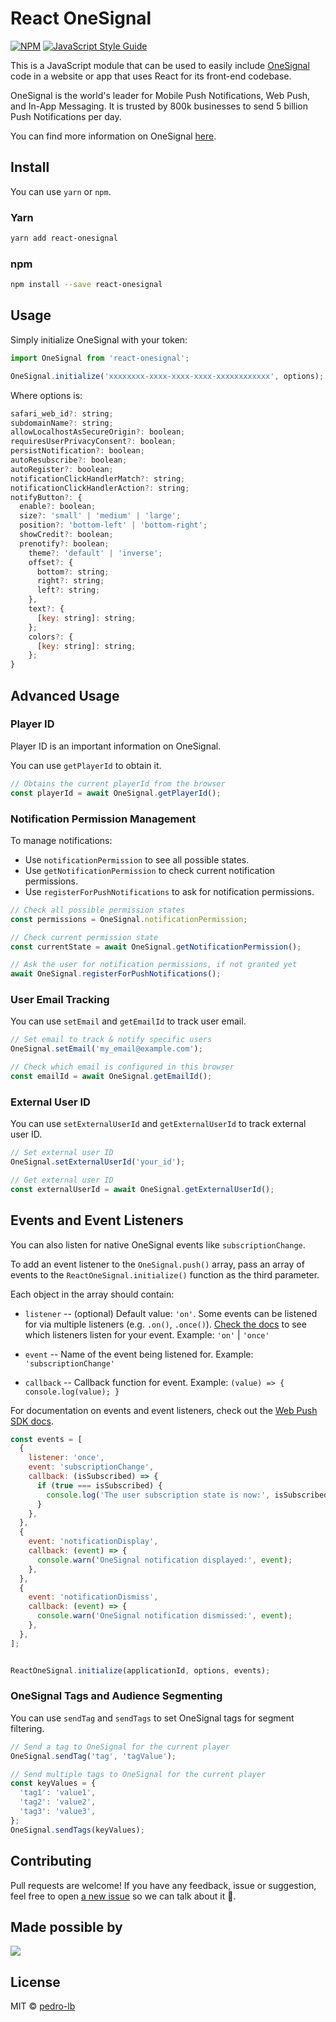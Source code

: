 # React OneSignal

[![NPM](https://img.shields.io/npm/v/react-onesignal.svg)](https://www.npmjs.com/package/react-onesignal) [![JavaScript Style Guide](https://img.shields.io/badge/code_style-standard-brightgreen.svg)](https://standardjs.com)

This is a JavaScript module that can be used to easily include [OneSignal](https://onesignal.com/) code in a website or app that uses React for its front-end codebase.

OneSignal is the world's leader for Mobile Push Notifications, Web Push, and In-App Messaging. It is trusted by 800k businesses to send 5 billion Push Notifications per day.

You can find more information on OneSignal [here](https://onesignal.com/).

## Install

You can use `yarn` or `npm`.


### Yarn

```bash
yarn add react-onesignal
```

### npm

```bash
npm install --save react-onesignal
```

## Usage

Simply initialize OneSignal with your token:

```js
import OneSignal from 'react-onesignal';

OneSignal.initialize('xxxxxxxx-xxxx-xxxx-xxxx-xxxxxxxxxxxx', options);
```

Where options is:

```js
safari_web_id?: string;
subdomainName?: string;
allowLocalhostAsSecureOrigin?: boolean;
requiresUserPrivacyConsent?: boolean;
persistNotification?: boolean;
autoResubscribe?: boolean;
autoRegister?: boolean;
notificationClickHandlerMatch?: string;
notificationClickHandlerAction?: string;
notifyButton?: {
  enable?: boolean;
  size?: 'small' | 'medium' | 'large';
  position?: 'bottom-left' | 'bottom-right';
  showCredit?: boolean;
  prenotify?: boolean;
    theme?: 'default' | 'inverse';
    offset?: {
      bottom?: string;
      right?: string;
      left?: string;
    },
    text?: {
      [key: string]: string;
    };
    colors?: {
      [key: string]: string;
    };
}
```

## Advanced Usage

### Player ID

Player ID is an important information on OneSignal.

You can use `getPlayerId` to obtain it.

```js
// Obtains the current playerId from the browser
const playerId = await OneSignal.getPlayerId();
```

### Notification Permission Management

To manage notifications:

- Use `notificationPermission` to see all possible states.
- Use `getNotificationPermission` to check current notification permissions.
- Use `registerForPushNotifications` to ask for notification permissions.

```js
// Check all possible permission states
const permissions = OneSignal.notificationPermission;

// Check current permission state
const currentState = await OneSignal.getNotificationPermission();

// Ask the user for notification permissions, if not granted yet
await OneSignal.registerForPushNotifications();
```

### User Email Tracking

You can use `setEmail` and `getEmailId` to track user email.

```js
// Set email to track & notify specific users
OneSignal.setEmail('my_email@example.com');

// Check which email is configured in this browser
const emailId = await OneSignal.getEmailId();
```

### External User ID

You can use `setExternalUserId` and `getExternalUserId` to track external user ID.

```js
// Set external user ID
OneSignal.setExternalUserId('your_id');

// Get external user ID
const externalUserId = await OneSignal.getExternalUserId();
```

## Events and Event Listeners
You can also listen for native OneSignal events like `subscriptionChange`.

To add an event listener to the `OneSignal.push()` array, pass an array of events to the `ReactOneSignal.initialize()` function as the third parameter.

Each object in the array should contain:
* `listener` -- (optional) Default value: `'on'`.
Some events can be listened for via multiple listeners (e.g. `.on()`, `.once()`).
[Check the docs](https://documentation.onesignal.com/docs/web-push-sdk) to see which listeners listen for your event.
Example: `'on'` | `'once'`

* `event` -- Name of the event being listened for.
Example: `'subscriptionChange'`

* `callback` -- Callback function for event.
Example: `(value) => { console.log(value); }`

For documentation on events and event listeners, check out the [Web Push SDK docs](https://documentation.onesignal.com/docs/web-push-sdk).

```js
const events = [
  {
    listener: 'once',
    event: 'subscriptionChange',
    callback: (isSubscribed) => {
      if (true === isSubscribed) {
        console.log('The user subscription state is now:', isSubscribed);
      }
    },
  },
  {
    event: 'notificationDisplay',
    callback: (event) => {
      console.warn('OneSignal notification displayed:', event);
    },
  },
  {
    event: 'notificationDismiss',
    callback: (event) => {
      console.warn('OneSignal notification dismissed:', event);
    },
  },
];


ReactOneSignal.initialize(applicationId, options, events);
```

### OneSignal Tags and Audience Segmenting

You can use `sendTag` and `sendTags` to set OneSignal tags for segment filtering.
```js
// Send a tag to OneSignal for the current player
OneSignal.sendTag('tag', 'tagValue');

// Send multiple tags to OneSignal for the current player
const keyValues = {
  'tag1': 'value1',
  'tag2': 'value2',
  'tag3': 'value3',
};
OneSignal.sendTags(keyValues);
```

## Contributing

Pull requests are welcome! If you have any feedback, issue or suggestion, feel free to open [a new issue](https://github.com/pedro-lb/react-onesignal/issues/new) so we can talk about it 💬.

## Made possible by

<a href="https://github.com/pedro-lb/react-onesignal/graphs/contributors">
  <img src="https://contributors-img.web.app/image?repo=pedro-lb/react-onesignal" />
</a>

## License

MIT © [pedro-lb](https://github.com/pedro-lb)
